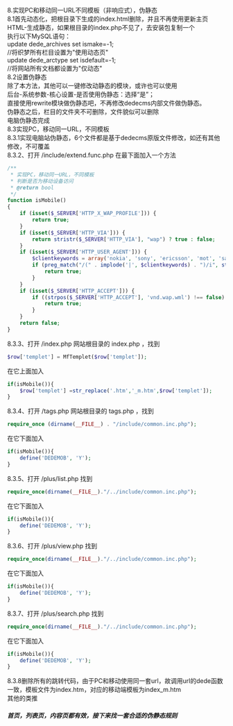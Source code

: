 8.实现PC和移动同一URL不同模板（非响应式），伪静态
<br/>
8.1首先动态化，把根目录下生成的index.html删除，并且不再使用更新主页HTML-生成静态，如果根目录的index.php不见了，去安装包复制一个
<br/>
执行以下MySQL语句：
<br/>
update dede_archives set ismake=-1;
<br/>
//将织梦所有栏目设置为"使用动态页"
<br/>
update dede_arctype set isdefault=-1;
<br/>
//将网站所有文档都设置为"仅动态"
<br/>
8.2设置伪静态
<br/>
除了本方法，其他可以一键修改动静态的模块，或许也可以使用
<br/>
后台-系统参数-核心设置-是否使用伪静态：选择“是”；
<br/>
直接使用rewrite模块做伪静态吧，不再修改dedecms内部文件做伪静态。
<br/>
伪静态之后，栏目的文件夹不可删除，文件貌似可以删除
<br/>
电脑伪静态完成
<br/>
8.3实现PC，移动同一URL，不同模板
<br/>
8.3.1实现电脑站伪静态，6个文件都是基于dedecms原版文件修改，如还有其他修改，不可覆盖
<br/>
8.3.2、打开 /include/extend.func.php 在最下面加入一个方法
```php
/**
 * 实现PC，移动同一URL，不同模板
 * 判断是否为移动设备访问
 * @return bool
 */
function isMobile()
{
    if (isset($_SERVER['HTTP_X_WAP_PROFILE'])) {
        return true;
    }
    if (isset($_SERVER['HTTP_VIA'])) {
        return stristr($_SERVER['HTTP_VIA'], "wap") ? true : false;
    }
    if (isset($_SERVER['HTTP_USER_AGENT'])) {
        $clientkeywords = array('nokia', 'sony', 'ericsson', 'mot', 'samsung', 'htc', 'sgh', 'lg', 'sharp', 'sie-', 'philips', 'panasonic', 'alcatel', 'lenovo', 'iphone', 'ipod', 'blackberry', 'meizu', 'android', 'netfront', 'symbian', 'ucweb', 'windowsce', 'palm', 'operamini', 'operamobi', 'openwave', 'nexusone', 'cldc', 'midp', 'wap', 'mobile');
        if (preg_match("/(" . implode('|', $clientkeywords) . ")/i", strtolower($_SERVER['HTTP_USER_AGENT']))) {
            return true;
        }
    }
    if (isset($_SERVER['HTTP_ACCEPT'])) {
        if ((strpos($_SERVER['HTTP_ACCEPT'], 'vnd.wap.wml') !== false) && (strpos($_SERVER['HTTP_ACCEPT'], 'textml') === false || (strpos($_SERVER['HTTP_ACCEPT'], 'vnd.wap.wml') < strpos($_SERVER['HTTP_ACCEPT'], 'textml')))) {
            return true;
        }
    }
    return false;
}
```
8.3.3、打开 /index.php 网站根目录的 index.php ，找到
```php
$row['templet'] = MfTemplet($row['templet']);
```
在它上面加入
```php
if(isMobile()){
	$row['templet'] =str_replace('.htm','_m.htm',$row['templet']);
}
```
8.3.4、打开 /tags.php 网站根目录的 tags.php ，找到
```php
require_once (dirname(__FILE__) . "/include/common.inc.php");
```
在它下面加入
```php
if(isMobile()){
	define('DEDEMOB', 'Y');
}
```
8.3.5、打开 /plus/list.php 找到
```php
require_once(dirname(__FILE__)."/../include/common.inc.php");
```
在它下面加入
```php
if(isMobile()){
	define('DEDEMOB', 'Y');
}
```
8.3.6、打开 /plus/view.php 找到
```php
require_once(dirname(__FILE__)."/../include/common.inc.php");
```
在它下面加入
```php
if(isMobile()){
	define('DEDEMOB', 'Y');
}
```
8.3.7、打开 /plus/search.php 找到
```php
require_once(dirname(__FILE__)."/../include/common.inc.php");
```
在它下面加入
```php
if(isMobile()){
	define('DEDEMOB', 'Y');
}
```
8.3.8删除所有的跳转代码，由于PC和移动使用同一套url，故调用url的dede函数一致，模板文件为index.htm，对应的移动端模板为index_m.htm
<br/>
其他的类推
<br/>
##### 首页，列表页，内容页都有效，接下来找一套合适的伪静态规则











